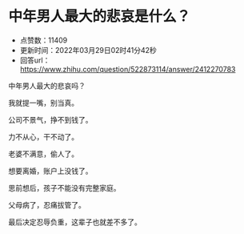 # 中年男人最大的悲哀是什么？
- 点赞数：11409
- 更新时间：2022年03月29日02时41分42秒
- 回答url：https://www.zhihu.com/question/522873114/answer/2412270783
<body>
 <p data-pid="PHa4q-Eh">中年男人最大的悲哀吗？</p>
 <p data-pid="MzziwTwf">我就提一嘴，别当真。</p>
 <p data-pid="SkYDt3Gt">公司不景气，挣不到钱了。</p>
 <p data-pid="gGMYoyb_">力不从心，干不动了。</p>
 <p data-pid="P8GHr1mQ">老婆不满意，偷人了。</p>
 <p data-pid="CmAQ5qkF">想要离婚，账户上没钱了。</p>
 <p data-pid="bFmjKW7h">思前想后，孩子不能没有完整家庭。</p>
 <p data-pid="yfj6I2IG">父母病了，忍痛拔管了。</p>
 <p data-pid="JePysKM7">最后决定忍辱负重，这辈子也就差不多了。</p>
 <p></p>
</body>